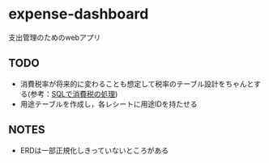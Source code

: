 # expense-dashboard
支出管理のためのwebアプリ

## TODO
- 消費税率が将来的に変わることも想定して税率のテーブル設計をちゃんとする(参考：[SQLで消費税の処理](https://sikushima.hatenablog.com/entry/2020/06/09/113306))
- 用途テーブルを作成し，各レシートに用途IDを持たせる

## NOTES
- ERDは一部正規化しきっていないところがある